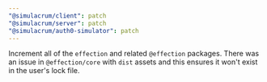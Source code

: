 ```yaml
---
"@simulacrum/client": patch
"@simulacrum/server": patch
"@simulacrum/auth0-simulator": patch
---
```


Increment all of the `effection` and related `@effection` packages. There was an issue in `@effection/core` with `dist` assets and this ensures it won't exist in the user's lock file.
